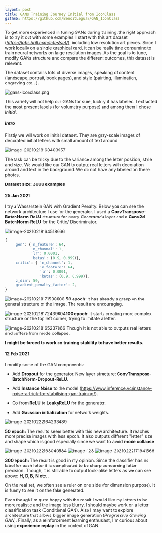 ```yaml
---
layout: post
title: GANs Training Journey Initial from IconClass
github: https://github.com/BenoitLeguay/GAN_IconClass
---
```


To get more experienced in tuning GANs during training, the right approach is to try it out with some examples. I start with this art dataset (*https://labs.brill.com/ictestset/*), including low resolution art pieces. Since I work locally on a single graphical card, it can be really time consuming to train neural networks on large resolution images.  As the goal is to tune, modify GANs structure and compare the different outcomes, this dataset is relevant. 

The dataset contains lots of diverse images, speaking of content (landscape, portrait, book pages), and style (painting, illumination, engraving etc.. ).

 ![gans-iconclass.png]({{site.baseurl}}/images/gans/gans-iconclass.png)

  This variety will not help our GANs for sure, luckily it has labeled. I extracted the most present labels (for volumetry purpose) and among them I chose *Initial*. 

##### Intro

Firstly we will work on initial dataset. They are gray-scale images of decorated initial letters with small amount of text around. 

![image-20210218163403957]({{site.baseurl}}/images/gans/image-20210218163403957.png)

The task can be tricky due to the variance among the letter position, style and size. We would like our GAN to output real letters with decoration around and text in the background. We do not have any labeled on these photos.

**Dataset size: 3000 examples**

#### 25 Jan 2021

I try a Wasserstein GAN with Gradient Penalty. Below you can see the network architecture I use for the generator.  I used a **ConvTranspose**-**BatchNorm**-**ReLU** structure for every *Generator's* layer and a **Conv2d**-**BatchNorm**-**ReLU** for the Critic/ Discriminator. 

![image-20210218164518666]({{site.baseurl}}/images/gans/image-20210218164518666.png) 

```python
{	
	'gen': {'n_feature': 64, 
			'n_channel': 1, 
			'lr': 0.0001, 
			'betas': (0.9, 0.999)},
 	'critic': {	'n_channel': 1, 
               	'n_feature': 64,
  				'lr': 0.0001, 
               	'betas': (0.9, 0.999)},
 	'z_dim': 50,
 	'gradient_penalty_factor': 2,
}
```

![image-20210218171538806]({{site.baseurl}}/images/gans/image-20210218171538806.png) **50 epoch:** it has already a grasp on the general structure of the image. The result are encouraging. 



![image-20210218172439604]({{site.baseurl}}/images/gans/image-20210218172439604.png)**100 epoch:** it starts creating more complex structure on the top left corner, trying to imitate a letter.





![image-20210218165237866]({{site.baseurl}}/images/gans/image-20210218165237866.png) Though It is not able to outputs real letters and suffers from mode collapse:



**I might be forced to work on training stability to have better results.**

#### 12 Feb 2021



I modify some of the GAN components:

- Add **Dropout** for the generator. New layer structure:  **ConvTranspose**-**BatchNorm**-**Dropout**-**ReLU**.

- Add **Instance Noise** to the model (https://www.inference.vc/instance-noise-a-trick-for-stabilising-gan-training/).

- Go from **ReLU** to **LeakyReLU** for the generator. 

- Add **Gaussian initialization** for network weights.

  

![image-20210222164233489]({{site.baseurl}}/images/gans/image-20210222164233489.png) 

**50 epoch:** The results seem better with this new architecture. It reaches more precise images with less epoch. It also outputs different "letter" size and shape which is good especially since we want to avoid **mode collapse**

![image-20210222163040584]({{site.baseurl}}/images/gans/image-20210222163040584.png) ![image-123]({{site.baseurl}}/images/gans/image-123.png) ![image-20210222171941566]({{site.baseurl}}/images/gans/image-1234.png)

**300 epoch:** The result is good in my opinion. Since the classifier has no label for each letter it is complicated to be sharp concerning letter precision. Though, it is still able to output look-alike letters as we can see above: **H, D, B, N etc..** 

On the real set, we often see a ruler on one side (for dimension purpose). It is funny to see it on the fake generated. 

Even though I'm quite happy with the result I would like my letters to be more realistic and the image less blurry. I should maybe work on a letter classification task (Conditional GAN). Also I may want to explore architecture that allows bigger image generation (*Progressive Growing GAN*). Finally, as a reinforcement learning enthusiast, I'm curious about using **experience replay**  in the context of GAN.